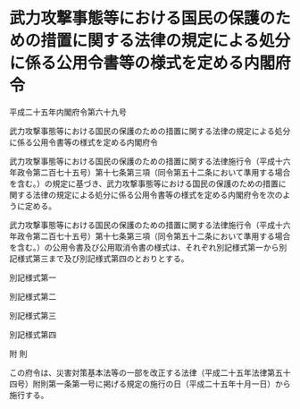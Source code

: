 # 武力攻撃事態等における国民の保護のための措置に関する法律の規定による処分に係る公用令書等の様式を定める内閣府令

平成二十五年内閣府令第六十九号

武力攻撃事態等における国民の保護のための措置に関する法律の規定による処分に係る公用令書等の様式を定める内閣府令

武力攻撃事態等における国民の保護のための措置に関する法律施行令（平成十六年政令第二百七十五号）第十七条第三項（同令第五十二条において準用する場合を含む。）の規定に基づき、武力攻撃事態等における国民の保護のための措置に関する法律の規定による処分に係る公用令書等の様式を定める内閣府令を次のように定める。

武力攻撃事態等における国民の保護のための措置に関する法律施行令（平成十六年政令第二百七十五号）第十七条第三項（同令第五十二条において準用する場合を含む。）の公用令書及び公用取消令書の様式は、それぞれ別記様式第一から別記様式第三まで及び別記様式第四のとおりとする。

別記様式第一

[](/./pict/H25F10001000069-001.pdf)

別記様式第二

[](/./pict/H25F10001000069-002.pdf)

別記様式第三

[](/./pict/H25F10001000069-003.pdf)

別記様式第四

[](/./pict/H25F10001000069-004.pdf)

附 則

この府令は、災害対策基本法等の一部を改正する法律（平成二十五年法律第五十四号）附則第一条第一号に掲げる規定の施行の日（平成二十五年十月一日）から施行する。
